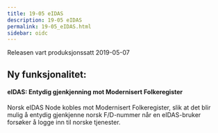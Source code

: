 ```yaml
---
title: 19-05 eIDAS
description: 19-05 eIDAS
permalink: 19-05_eIDAS.html
sidebar: oidc
---
```



 

Releasen vart produksjonssatt 2019-05-07

## Ny funksjonalitet:


#### eIDAS: Entydig gjenkjenning mot Modernisert Folkeregister

 Norsk eIDAS Node kobles mot Modernisert Folkeregister, slik at det blir mulig å entydig gjenkjenne norsk F/D-nummer når en eIDAS-bruker forsøker å logge inn til norske tjenester. 